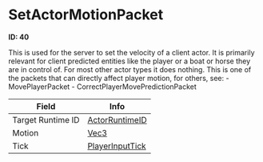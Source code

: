 # SetActorMotionPacket

__ID: 40__

This is used for the server to set the velocity of a client actor. It is primarily relevant for client predicted entities like the player or a boat or horse they are in control of. For most other actor types it does nothing. This is one of the packets that can directly affect player motion, for others, see: - MovePlayerPacket - CorrectPlayerMovePredictionPacket

<table><thead><tr><th>Field</th><th>Info</th></tr></thead><tbody>
<tr><td>Target Runtime ID</td><td><a href="../types/ActorRuntimeID.md">ActorRuntimeID</a></td></tr>
<tr><td>Motion</td><td><a href="../types/Vec3.md">Vec3</a></td></tr>
<tr><td>Tick</td><td><a href="../types/PlayerInputTick.md">PlayerInputTick</a></td></tr>
</tbody></table>